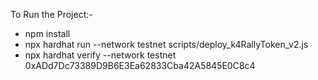 To Run the Project:-
  - npm install
  - npx hardhat run --network testnet scripts/deploy_k4RallyToken_v2.js
  - npx hardhat verify --network testnet 0xADd7Dc73389D9B6E3Ea62833Cba42A5845E0C8c4

